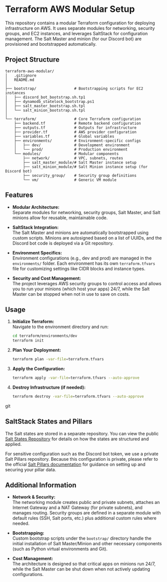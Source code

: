 # Terraform AWS Modular Setup

This repository contains a modular Terraform configuration for deploying infrastructure on AWS. It uses separate modules for networking, security groups, and EC2 instances, and leverages SaltStack for configuration management. The Salt Master and minion (for our Discord bot) are provisioned and bootstrapped automatically.

## Project Structure

```
terraform-aws-modular/
│   .gitignore
│   README.md
│
├── bootstrap/                 # Bootstrapping scripts for EC2 instances
│   ├── discord_bot_bootstrap.sh.tp1
│   ├── dynamodb_statelock_bootstrap.ps1
│   ├── salt_master_bootstrap.sh.tpl
│   └── salt_minion_bootstrap.sh.tpl
│
└── terraform/                 # Core Terraform configuration
    ├── backend.tf             # Remote backend configuration
    ├── outputs.tf             # Outputs for infrastructure
    ├── provider.tf            # AWS provider configuration
    ├── variables.tf           # Global variables
    ├── environments/          # Environment-specific configs
    │   ├── dev/               # Development environment
    │   └── prod/              # Production environment
    └── modules/               # Modular components
        ├── network/           # VPC, subnets, routes
        ├── salt_master_module/# Salt Master instance setup
        ├── salt_minion_module/# Salt Minion instance setup (for Discord bot)
        ├── security_group/    # Security group definitions
        └── vm/                # Generic VM module
```

## Features

- **Modular Architecture:**  
  Separate modules for networking, security groups, Salt Master, and Salt minions allow for reusable, maintainable code.

- **SaltStack Integration:**  
  The Salt Master and minions are automatically bootstrapped using custom scripts. Minions are autosigned based on a list of UUIDs, and the Discord bot code is deployed via a Git repository.

- **Environment Specifics:**  
  Environment configurations (e.g., dev and prod) are managed in the `environments/` folder. Each environment has its own `terraform.tfvars` file for customizing settings like CIDR blocks and instance types.

- **Security and Cost Management:**  
  The project leverages AWS security groups to control access and allows you to run your minions (which host your apps) 24/7, while the Salt Master can be stopped when not in use to save on costs.

## Usage

1. **Initialize Terraform:**  
   Navigate to the environment directory and run:
   ```bash
   cd terraform/environments/dev
   terraform init
   ```

2. **Plan Your Deployment:**  
   ```bash
   terraform plan -var-file=terraform.tfvars
   ```

3. **Apply the Configuration:**  
   ```bash
   terraform apply -var-file=terraform.tfvars --auto-approve
   ```

4. **Destroy Infrastructure (if needed):**  
   ```bash
   terraform destroy -var-file=terraform.tfvars --auto-approve
   ```
git 
## SaltStack States and Pillars

The Salt states are stored in a separate repository. You can view the public [Salt States Repository](https://github.com/kmosoti/terraform-aws-modular-salt-states) for details on how the states are structured and applied.

For sensitive configuration such as the Discord bot token, we use a private Salt Pillars repository. Because this configuration is private, please refer to the official [Salt Pillars documentation](https://docs.saltproject.io/en/latest/topics/pillar/index.html) for guidance on setting up and securing your pillar data.

## Additional Information

- **Network & Security:**  
  The networking module creates public and private subnets, attaches an Internet Gateway and a NAT Gateway (for private subnets), and manages routing. Security groups are defined in a separate module with default rules (SSH, Salt ports, etc.) plus additional custom rules where needed.

- **Bootstrapping:**  
  Custom bootstrap scripts under the `bootstrap/` directory handle the initial installation of Salt Master/Minion and other necessary components (such as Python virtual environments and Git).

- **Cost Management:**  
  The architecture is designed so that critical apps on minions run 24/7, while the Salt Master can be shut down when not actively updating configurations.